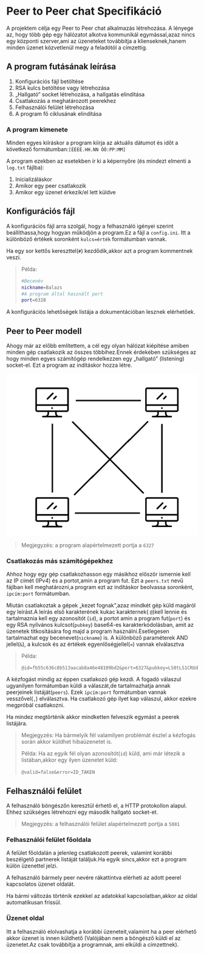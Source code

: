# Peer to Peer chat Specifikáció

A projektem célja egy Peer to Peer chat alkalmazás létrehozása. A lényege az, hogy több gép egy hálózatot alkotva kommunikál egymással,azaz nincs egy központi szerver,ami az üzeneteket továbbítja a klienseknek,hanem minden üzenet közvetlenül megy a feladótól a címzettig.

## A program futásának leírása

1. Konfigurációs fájl betöltése
2. RSA kulcs betöltése vagy létrehozása
3. „Hallgató” socket létrehozása, a hallgatás elindítása
4. Csatlakozás a meghatározott peerekhez
5. Felhasználói felület létrehozása
6. A program fő ciklusának elindítása

### A program kimenete

Minden egyes kiíráskor a program kiírja az aktuális dátumot és időt a következő formátumban:`[ÉÉÉÉ.HH.NN ÓÓ:PP:MM]`

A program ezekben az esetekben ír ki a képernyőre (és mindezt elmenti a `log.txt` fájlba):

1. Inicializáláskor
2. Amikor egy peer csatlakozik
3. Amikor egy üzenet érkezik/el lett küldve 

## Konfigurációs fájl

A konfigurációs fájl arra szolgál, hogy a felhasználó igényei szerint beállíthassa,hogy hogyan működjön a program.Ez a fájl a `config.ini`. Itt a különböző értékek soronként `kulcs=érték` formátumban vannak.

Ha egy sor kettős kereszttel(`#`) kezdődik,akkor azt a program kommentnek veszi.

> Példa:
>
> ```bash
> #Becenév
> nickname=Balazs
> #A program által használt port
> port=6328
> ```

A konfigurációs lehetőségek listája a dokumentációban lesznek elérhetőek.

## Peer to Peer modell

Ahogy már az előbb említettem, a cél egy olyan hálózat kiépítése amiben minden gép csatlakozik az összes többihez.Ennek érdekében szükséges az hogy minden egyes számítógép rendelkezzen egy „hallgató” (listening) socket-el. Ezt a program az indításkor hozza létre.

![1. Ábra](abra/abra01.png)

> Megjegyzés: a program alapértelmezett portja a `6327`

### Csatlakozás más számítógépekhez

Ahhoz hogy egy gép csatlakozhasson egy másikhoz először ismernie kell az IP címét (IPv4) és a portot,amin a program fut. Ezt a `peers.txt` nevű fájlban kell meghatározni,a program ezt az indításkor beolvassa soronként, `ipcím:port` formátumban.

Miután csatlakoztak a  gépek „kezet fognak”,azaz mindkét gép küld magáról egy leírást.A leírás első karakterének kukac karakternek( `@`)kell lennie és tartalmaznia kell egy azonosítót (`id`), a portot amin a program fut(`port`) és egy RSA nyilvános kulcsot(`pubkey`) base64-es karakterkódolásban, amit az üzenetek titkosítására fog majd a program használni.Esetlegesen tartalmazhat egy becenevet(`nickname`) is. A különböző paraméterek AND jellel(`&`), a kulcsok és az értékek egyenlőségjellel(`=`)  vannak elválasztva

> Példa:
>
> ```
> @id=fb55c636c8b513aacab8a46e48109bd2&port=6327&pubkey=LS0tLS1CRUdJTiBQVUJMSUMgS0VZLS0tLS0KTUlHZk1BMEdDU3FHU0liM0RRRUJBUVVBQTRHTkFEQ0JpUUtCZ1FESFYvdW5RUThuR3pVZUI2WGZUaGxPT3NSTgo3S1ZobDJkWGxaK1pFN2t6RTdDNFQyZjNPRFRsNnpqQVNWK1MwR293aHd5Q2g5cUpNYm1ibERORW12eGRCL08rCkFPYzZFYVhGYmhSUEFjajB1c1hZMlF1a1lCMVlwL1IrdWhhRThWTWlYZXFDRGpoek8zT3RKRnpmQnk5ZTNPSk4KdDdGRzh4bU43a0VvekxWWTd3SURBUUFCCi0tLS0tRU5EIFBVQkxJQyBLRVktLS0tLQpc&nickname=ToldiBalazs
> ```

A kézfogást mindig az éppen csatlakozó gép kezdi. A fogadó válaszul ugyanilyen formátumban küldi a válaszát,de tartalmazhatja annak peerjeinek listáját(`peers`). Ezek `ipcím:port`  formátumban vannak vesszővel(`,`) elválasztva. Ha csatlakozó gép ilyet kap válaszul, akkor ezekre megpróbál csatlakozni.

Ha mindez megtörténik akkor mindketten felveszik egymást a peerek listájára.

> Megjegyzés: Ha bármelyik fél valamilyen problémát észlel a kézfogás során akkor küldhet hibaüzenetet is.
>
> Példa: Ha az egyik fél olyan azonosítót(`id`) küld, ami már létezik a listában,akkor egy ilyen üzenetet küld:
>
> ```@valid=false&error=ID_TAKEN```

## Felhasználói felület

A felhasználó böngészőn keresztül érhető el, a HTTP protokollon alapul. Ehhez szükséges létrehozni egy második hallgató socket-et.

> Megjegyzés: a felhasználói felület alapértelmezett portja a `5081`

### Felhasználói felület főoldala

A felület főoldalán a jelenleg csatlakozott peerek, valamint korábbi beszélgető partnerek listáját találjuk.Ha egyik sincs,akkor ezt a program külön üzenettel jelzi.

A felhasználó bármely peer nevére rákattintva elérheti az adott peerel kapcsolatos üzenet oldalát.

Ha bármi változás történik ezekkel az adatokkal kapcsolatban,akkor az oldal automatikusan frissül.

### Üzenet oldal

Itt a felhasználó elolvashatja a korábbi üzeneteit,valamint ha a peer elérhető akkor üzenet is innen küldhető (Valójában nem a böngésző küldi el az üzenetet.Az csak továbbítja a programnak, ami elküldi a címzettnek). 


